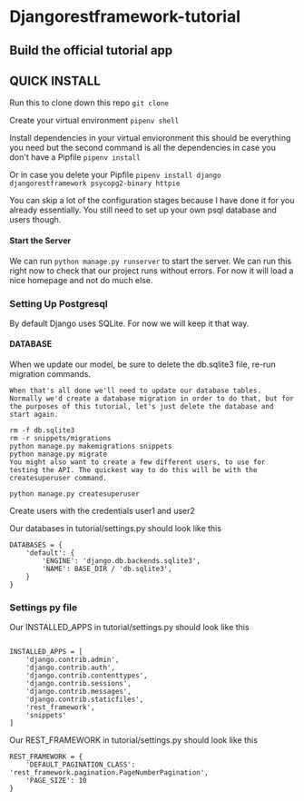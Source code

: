 # Djangorestframework-tutorial
## Build the official tutorial app

## QUICK INSTALL


Run this to clone down this repo
`git clone`

Create your virtual environment
`pipenv shell`

Install dependencies in your virtual envioronment
this should be everything you need but the second command is all the dependencies in case you don't have a Pipfile
`pipenv install` 

Or in case you delete your Pipfile
`pipenv install django djangorestframework psycopg2-binary httpie`

You can skip a lot of the configuration stages because I have done it for you already essentially. You still need to set up your own psql database and users though.

#### Start the Server
We can run `python manage.py runserver` to start the server. We can run this right now to check that our project runs without errors. For now it will load a nice homepage and not do much else.

### Setting Up Postgresql

By default Django uses SQLite. For now we will keep it that way. 

#### DATABASE
When we update our model, be sure to delete the db.sqlite3 file, re-run migration commands.
```
When that's all done we'll need to update our database tables. 
Normally we'd create a database migration in order to do that, but for the purposes of this tutorial, let's just delete the database and start again.

rm -f db.sqlite3
rm -r snippets/migrations
python manage.py makemigrations snippets
python manage.py migrate
You might also want to create a few different users, to use for testing the API. The quickest way to do this will be with the createsuperuser command.

python manage.py createsuperuser
```

Create users with the credentials user1 and user2



Our databases in tutorial/settings.py should look like this
```
DATABASES = {
    'default': {
        'ENGINE': 'django.db.backends.sqlite3',
        'NAME': BASE_DIR / 'db.sqlite3',
    }
}
```

### Settings py file

Our INSTALLED_APPS in tutorial/settings.py should look like this 
```

INSTALLED_APPS = [
    'django.contrib.admin',
    'django.contrib.auth',
    'django.contrib.contenttypes',
    'django.contrib.sessions',
    'django.contrib.messages',
    'django.contrib.staticfiles',
    'rest_framework',
    'snippets'
]
```
Our REST_FRAMEWORK in tutorial/settings.py should look like this 

```
REST_FRAMEWORK = {
    'DEFAULT_PAGINATION_CLASS': 'rest_framework.pagination.PageNumberPagination',
    'PAGE_SIZE': 10
}

```